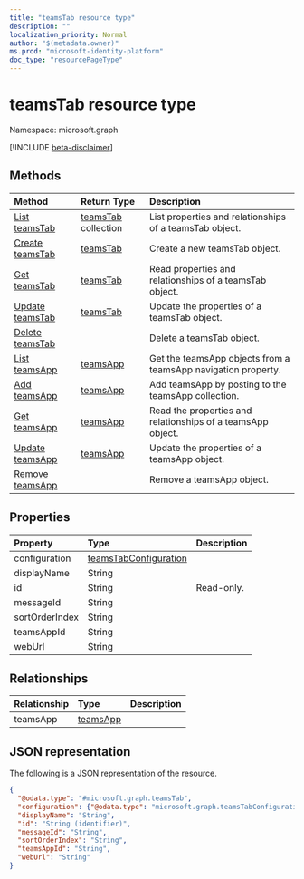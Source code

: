 ```yaml
---
title: "teamsTab resource type"
description: ""
localization_priority: Normal
author: "$(metadata.owner)"
ms.prod: "microsoft-identity-platform"
doc_type: "resourcePageType"
---
```


# teamsTab resource type

Namespace: microsoft.graph

[!INCLUDE [beta-disclaimer](../../includes/beta-disclaimer.md)]

## Methods

| Method                                                | Return Type                           | Description                                                   |
| :---------------------------------------------------- | :------------------------------------ | :------------------------------------------------------------ |
| [List teamsTab](../api/teamstab-list.md)              | [teamsTab](teamsTab.md) collection    | List properties and relationships of a teamsTab object.       |
| [Create teamsTab](../api/teamstab-create.md)          | [teamsTab](teamsTab.md)               | Create a new teamsTab object.                                 |
| [Get teamsTab](../api/teamstab-get.md)                | [teamsTab](teamsTab.md)               | Read properties and relationships of a teamsTab object.       |
| [Update teamsTab](../api/teamstab-update.md)          | [teamsTab](teamsTab.md)               | Update the properties of a teamsTab object.                   |
| [Delete teamsTab](../api/teamstab-delete.md)          |                                       | Delete a teamsTab object.                                     |
| [List teamsApp](../api/teamstab-list-teamsapp.md)     | [teamsApp](../resources/-teamsapp.md) | Get the teamsApp objects from a teamsApp navigation property. |
| [Add teamsApp](../api/teamstab-post-teamsapp.md)      | [teamsApp](../resources/-teamsapp.md) | Add teamsApp by posting to the teamsApp collection.           |
| [Get teamsApp](../api/teamstab-get-teamsapp.md)       | [teamsApp](../resources/-teamsapp.md) | Read the properties and relationships of a teamsApp object.   |
| [Update teamsApp](../api/teamstab-update-teamsapp.md) | [teamsApp](../resources/-teamsapp.md) | Update the properties of a teamsApp object.                   |
| [Remove teamsApp](../api/teamstab-delete-teamsapp.md) |                                       | Remove a teamsApp object.                                     |

## Properties

| Property       | Type                                                           | Description |
| :------------- | :------------------------------------------------------------- | :---------- |
| configuration  | [teamsTabConfiguration](../resources/teamstabconfiguration.md) |             |
| displayName    | String                                                         |             |
| id             | String                                                         | Read-only.  |
| messageId      | String                                                         |             |
| sortOrderIndex | String                                                         |             |
| teamsAppId     | String                                                         |             |
| webUrl         | String                                                         |             |

## Relationships

| Relationship | Type                                 | Description |
| :----------- | :----------------------------------- | :---------- |
| teamsApp     | [teamsApp](../resources/teamsapp.md) |             |

## JSON representation

The following is a JSON representation of the resource.

<!-- {
  "blockType": "resource",
  "keyProperty": "id",
  "@odata.type": "microsoft.graph.teamsTab",
  "baseType": "microsoft.graph.entity",
  "openType": False
}
-->

```json
{
  "@odata.type": "#microsoft.graph.teamsTab",
  "configuration": {"@odata.type": "microsoft.graph.teamsTabConfiguration"},
  "displayName": "String",
  "id": "String (identifier)",
  "messageId": "String",
  "sortOrderIndex": "String",
  "teamsAppId": "String",
  "webUrl": "String"
}
```
